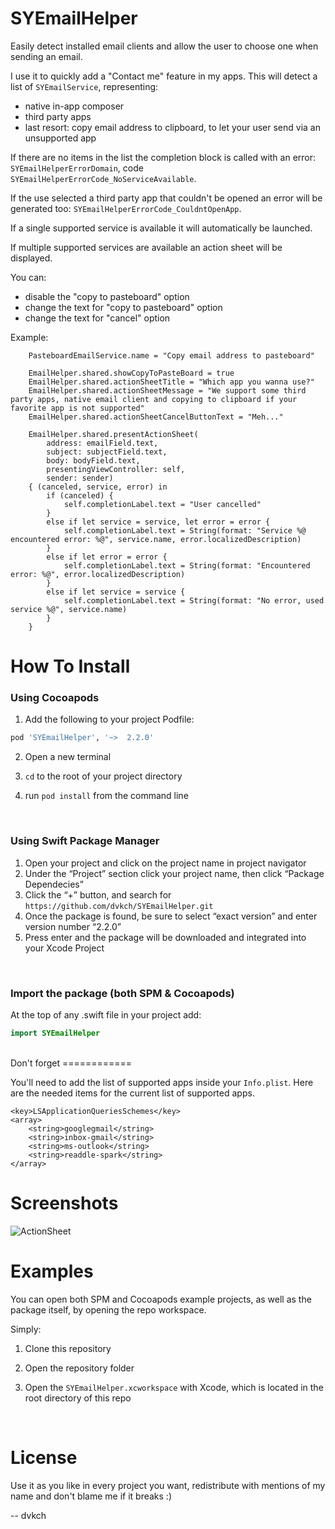SYEmailHelper
=============

Easily detect installed email clients and allow the user to choose one when sending an email.

I use it to quickly add a "Contact me" feature in my apps. This will detect a list of `SYEmailService`, representing:

- native in-app composer
- third party apps
- last resort: copy email address to clipboard, to let your user send via an unsupported app

If there are no items in the list the completion block is called with an error: `SYEmailHelperErrorDomain`, code `SYEmailHelperErrorCode_NoServiceAvailable`. 

If the use selected a third party app that couldn't be opened an error will be generated too: `SYEmailHelperErrorCode_CouldntOpenApp`.

If a single supported service is available it will automatically be launched.

If multiple supported services are available an action sheet will be displayed.

You can:

- disable the "copy to pasteboard" option
- change the text for "copy to pasteboard" option
- change the text for "cancel" option

Example:

        PasteboardEmailService.name = "Copy email address to pasteboard"
        
        EmailHelper.shared.showCopyToPasteBoard = true
        EmailHelper.shared.actionSheetTitle = "Which app you wanna use?"
        EmailHelper.shared.actionSheetMessage = "We support some third party apps, native email client and copying to clipboard if your favorite app is not supported"
        EmailHelper.shared.actionSheetCancelButtonText = "Meh..."
        
        EmailHelper.shared.presentActionSheet(
            address: emailField.text,
            subject: subjectField.text,
            body: bodyField.text,
            presentingViewController: self,
            sender: sender)
        { (canceled, service, error) in
            if (canceled) {
                self.completionLabel.text = "User cancelled"
            }
            else if let service = service, let error = error {
                self.completionLabel.text = String(format: "Service %@ encountered error: %@", service.name, error.localizedDescription)
            }
            else if let error = error {
                self.completionLabel.text = String(format: "Encountered error: %@", error.localizedDescription)
            }
            else if let service = service {
                self.completionLabel.text = String(format: "No error, used service %@", service.name)
            }
        }

How To Install
============

### Using Cocoapods

1) Add the following to your project Podfile:

```ruby
pod 'SYEmailHelper', '~>  2.2.0'
```

2) Open a new terminal

3) `cd` to the root of your project directory

4) run `pod install` from the command line

<br>

### Using Swift Package Manager

1) Open your project and click on the project name in project navigator
2) Under the “Project” section click your project name, then click “Package Dependecies”
3) Click the “+” button, and search for `https://github.com/dvkch/SYEmailHelper.git`
4) Once the package is found, be sure to select “exact version” and enter version number “2.2.0”
5) Press enter and the package will be downloaded and integrated into your Xcode Project
<br>

### Import the package (both SPM & Cocoapods)

At the top of any .swift file in your project add:

```swift
import SYEmailHelper
```
<br>
Don't forget
============

You'll need to add the list of supported apps inside your `Info.plist`. Here are the needed items for the current list of supported apps.

	<key>LSApplicationQueriesSchemes</key>
	<array>
		<string>googlegmail</string>
		<string>inbox-gmail</string>
		<string>ms-outlook</string>
		<string>readdle-spark</string>
	</array>

Screenshots
===========

![ActionSheet](https://raw.githubusercontent.com/dvkch/SYEmailHelper/master/screenshots/screenshot_choices.PNG)

Examples
============

You can open both SPM and Cocoapods example projects, as well as the package itself, by opening the repo workspace.

Simply:

1) Clone this repository

2) Open the repository folder

3) Open the `SYEmailHelper.xcworkspace` with Xcode, which is located in the root directory of this repo

<br>

License
===

Use it as you like in every project you want, redistribute with mentions of my name and don't blame me if it breaks :)

-- dvkch
 
